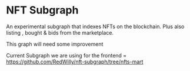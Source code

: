 # NFT Subgraph

An experimental subgraph that indexes NFTs on the blockchain. Plus also listing , bought &  bids from the marketplace.

This graph will need some improvement

Current Subgraph we are using for the frontend = https://github.com/RedWilly/nft-subgraph/tree/nfts-mart
